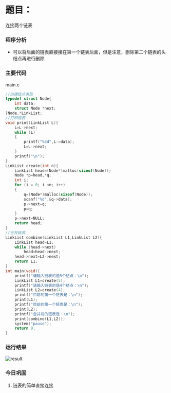 # 题目：

连接两个链表


### 程序分析

- 可以将后面的链表直接接在第一个链表后面，但是注意，删除第二个链表的头结点再进行删除



### 主要代码

main.c

```c
//创建结点类型
typedef struct Node{
	int data;
	struct Node *next;
}Node,*LinkList;
//打印链表
void print(LinkList L){
	L=L->next;
	while (L)
	{
		printf("%3d",L->data);
		L=L->next;
	}
	printf("\n");
}
LinkList create(int n){
	LinkList head=(Node*)malloc(sizeof(Node));
	Node *p=head,*q;
	int i;
	for (i = 0; i <n; i++)
	{
		q=(Node*)malloc(sizeof(Node));
		scanf("%d",&q->data);
		p->next=q;
		p=q;
	}
	p->next=NULL;
	return head;
}
//合并链表
LinkList combine(LinkList L1,LinkList L2){
	LinkList head=L1;
	while (head->next)
		head=head->next;
	head->next=L2->next;
	return L1;
}
int main(void){
	printf("请输入链表的值5个结点：\n");
	LinkList L1=create(5);
	printf("请输入链表的值4个结点：\n");
	LinkList L2=create(4);
	printf("目前的第一个链表是：\n");
	print(L1);
	printf("目前的第一个链表是：\n");
	print(L2);
	printf("合并后的链表是：\n");
	print(combine(L1,L2));
	system("pause");
	return 0;
}
```

### 运行结果

![result](D:\GitHub\2021_first\基础巩固\C_45\result.PNG)

### 今日巩固

1. 链表的简单直接连接



